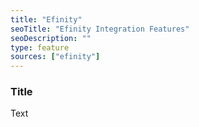 ```yaml
---
title: "Efinity"
seoTitle: "Efinity Integration Features"
seoDescription: ""
type: feature
sources: ["efinity"]
---
```


<!-- ***NOT IN USE***

url
username
password
product_code_key
cron_get_products_schedule
create_order_enabled
get_images_enabled
get_products_limit
queue_fetch_images
product_map
sync_mode

-->

<!-- meta -->
### Title
Text